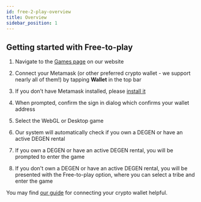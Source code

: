 ```yaml
---
id: free-2-play-overview
title: Overview
sidebar_position: 1
---
```


## Getting started with Free-to-play

1. Navigate to the [Games page](https://niftyleague.com/games) on our website

2. Connect your Metamask (or other preferred crypto wallet - we support nearly all of them!) by tapping **Wallet** in the top bar

3. If you don’t have Metamask installed, please [install it](https://metamask.io/)

4. When prompted, confirm the sign in dialog which confirms your wallet address

5. Select the WebGL or Desktop game

6. Our system will automatically check if you own a DEGEN or have an active DEGEN rental

7. If you own a DEGEN or have an active DEGEN rental, you will be prompted to enter the game

8. If you don't own a DEGEN or have an active DEGEN rental, you will be presented with the Free-to-play option, where you can select a tribe and enter the game

You may find [our guide](https://www.loom.com/share/2bedc69db7e84e1fb1084c2182b86149) for connecting your crypto wallet helpful.
